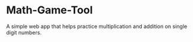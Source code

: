 # Math-Game-Tool
 A simple web app that helps practice multiplication and addition on single digit numbers. 
